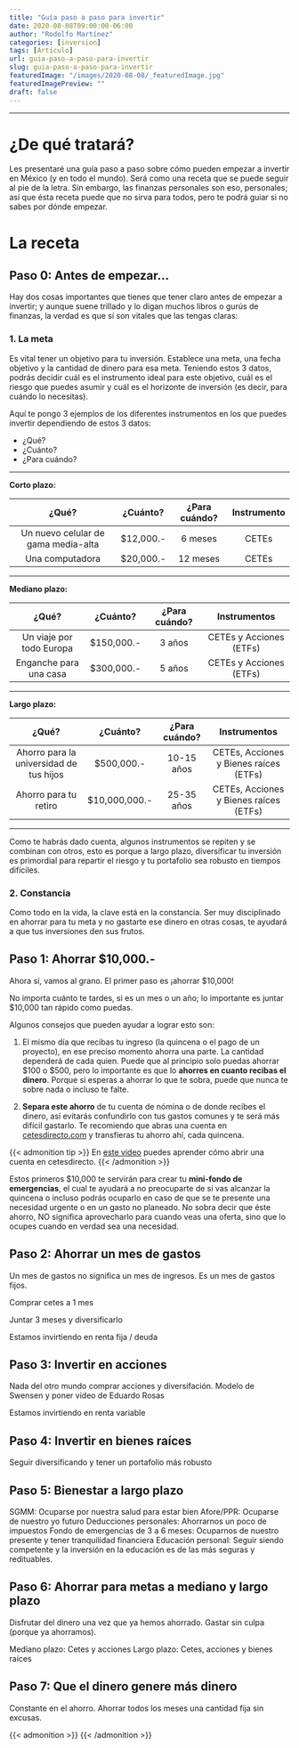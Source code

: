 ```yaml
---
title: "Guía paso a paso para invertir"
date: 2020-08-08T09:00:00-06:00
author: "Rodolfo Martínez"
categories: [inversion]
tags: [Artículo]
url: guia-paso-a-paso-para-invertir
slug: guia-paso-a-paso-para-invertir
featuredImage: "/images/2020-08-08/_featuredImage.jpg"
featuredImagePreview: ""
draft: false
---
```


---

# ¿De qué tratará?

Les presentaré una guía paso a paso sobre cómo pueden empezar a invertir en México (y en todo el mundo). Será como una receta que se puede seguir al pie de la letra. Sin embargo, las finanzas personales son eso, personales; así que ésta receta puede que no sirva para todos, pero te podrá guiar si no sabes por dónde empezar.

# La receta

## Paso 0: Antes de empezar...

Hay dos cosas importantes que tienes que tener claro antes de empezar a invertir; y aunque suene trillado y lo digan muchos libros o gurús de finanzas, la verdad es que sí son vitales que las tengas claras:

### 1. La meta

Es vital tener un objetivo para tu inversión. Establece una meta, una fecha objetivo y la cantidad de dinero para esa meta. Teniendo estos 3 datos, podrás decidir cuál es el instrumento ideal para este objetivo, cuál es el riesgo que puedes asumir y cuál es el horizonte de inversión (es decir, para cuándo lo necesitas).

Aquí te pongo 3 ejemplos de los diferentes instrumentos en los que puedes invertir dependiendo de estos 3 datos:
- ¿Qué?
- ¿Cuánto?
- ¿Para cuándo?

---

**Corto plazo:**

| ¿Qué?                                  | ¿Cuánto?  | ¿Para cuándo? | Instrumento   |
|:-------------------------------------: |:---------:|:-------------:|:-------------:|
| Un nuevo celular de gama media-alta    | $12,000.- | 6 meses       | CETEs         |
| Una computadora                        | $20,000.- | 12 meses      | CETEs         |

---

**Mediano plazo:**

| ¿Qué?                                  | ¿Cuánto?   | ¿Para cuándo? | Instrumentos              |
|:-------------------------------------: |:----------:|:-------------:|:-------------------------:|
| Un viaje por todo Europa               | $150,000.- | 3 años        | CETEs y Acciones (ETFs)   |
| Enganche para una casa                 | $300,000.- | 5 años        | CETEs y Acciones (ETFs)   |

---

**Largo plazo:**

| ¿Qué?                                    | ¿Cuánto?      | ¿Para cuándo? | Instrumentos                             |
|:---------------------------------------: |:-------------:|:-------------:|:----------------------------------------:|
| Ahorro para la universidad de tus hijos  | $500,000.-    | 10-15 años    | CETEs, Acciones y Bienes raíces (ETFs)   |
| Ahorro para tu retiro                    | $10,000,000.- | 25-35 años    | CETEs, Acciones y Bienes raíces (ETFs)   |

---

Como te habrás dado cuenta, algunos instrumentos se repiten y se combinan con otros, esto es porque a largo plazo, diversificar tu inversión es primordial para repartir el riesgo y tu portafolio sea robusto en tiempos difíciles.

### 2. Constancia

Como todo en la vida, la clave está en la constancia. Ser muy disciplinado en ahorrar para tu meta y no gastarte ese dinero en otras cosas, te ayudará a que tus inversiones den sus frutos.

## Paso 1: Ahorrar $10,000.-

Ahora sí, vamos al grano. El primer paso es ¡ahorrar $10,000!

No importa cuánto te tardes, si es un mes o un año; lo importante es juntar $10,000 tan rápido como puedas.

Algunos consejos que pueden ayudar a lograr esto son:

1. El mismo día que recibas tu ingreso (la quincena o el pago de un proyecto), en ese preciso momento ahorra una parte. La cantidad dependerá de cada quien. Puede que al principio solo puedas ahorrar $100 o $500, pero lo importante es que lo **ahorres en cuanto recibas el dinero**. Porque si esperas a ahorrar lo que te sobra, puede que nunca te sobre nada o incluso te falte.

2. **Separa este ahorro** de tu cuenta de nómina o de donde recibes el dinero, así evitarás confundirlo con tus gastos comunes y te será más difícil gastarlo. Te recomiendo que abras una cuenta en [cetesdirecto.com](https://www.cetesdirecto.com/) y transfieras tu ahorro ahí, cada quincena.

{{< admonition tip >}}
En [este video](https://www.youtube.com/watch?v=uAx-cOtRT1Q) puedes aprender cómo abrir una cuenta en cetesdirecto.
{{< /admonition >}}

Estos primeros $10,000 te servirán para crear tu **mini-fondo de emergencias**, el cual te ayudará a no preocuparte de si vas alcanzar la quincena o incluso podrás ocuparlo en caso de que se te presente una necesidad urgente o en un gasto no planeado. No sobra decir que éste ahorro, NO significa aprovecharlo para cuando veas una oferta, sino que lo ocupes cuando en verdad sea una necesidad.

## Paso 2: Ahorrar un mes de gastos

Un mes de gastos no significa un mes de ingresos. Es un mes de gastos fijos.

Comprar cetes a 1 mes

Juntar 3 meses y diversificarlo

Estamos invirtiendo en renta fija / deuda

## Paso 3: Invertir en acciones

Nada del otro mundo comprar acciones y diversifación.
Modelo de Swensen y poner video de Eduardo Rosas

Estamos invirtiendo en renta variable

## Paso 4: Invertir en bienes raíces

Seguir diversificando y tener un portafolio más robusto

## Paso 5: Bienestar a largo plazo

SGMM: Ocuparse por nuestra salud para estar bien
Afore/PPR: Ocuparse de nuestro yo futuro
Deducciones personales: Ahorrarnos un poco de impuestos
Fondo de emergencias de 3 a 6 meses: Ocuparnos de nuestro presente y tener tranquilidad financiera
Educación personal: Seguir siendo competente y la inversión en la educación es de las más seguras y redituables.

## Paso 6: Ahorrar para metas a mediano y largo plazo

Disfrutar del dinero una vez que ya hemos ahorrado. Gastar sin culpa (porque ya ahorramos).

Mediano plazo: Cetes y acciones
Largo plazo: Cetes, acciones y bienes raíces

## Paso 7: Que el dinero genere más dinero

Constante en el ahorro. Ahorrar todos los meses una cantidad fija sin excusas.






{{< admonition >}}
{{< /admonition >}}




